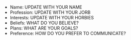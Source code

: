 - Name: UPDATE WITH YOUR NAME
- Profession: UPDATE WITH YOUR JORB
- Interests: UPDATE WITH YOUR HORBIES
- Beliefs: WHAT DO YOU BELIEVE?
- Plans: WHAT ARE YOUR GOALS?
- Preference: HOW DO YOU PREFER TO COMMUNICATE?
